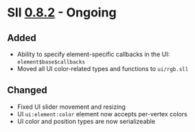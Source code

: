 # Sll [0.8.2] - Ongoing

## Added

- Ability to specify element-specific callbacks in the UI: `element$base$callbacks`
- Moved all UI color-related types and functions to `ui/rgb.sll`

## Changed

- Fixed UI slider movement and resizing
- UI `ui:element:color` element now accepts per-vertex colors
- UI color and position types are now serializeable

[0.8.2]: https://github.com/sl-lang/sll/compare/sll-v0.8.1...main
